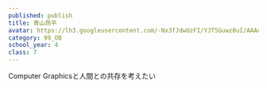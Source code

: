 ```yaml
---
published: publish
title: 青山昂平
avatar: https://lh3.googleusercontent.com/-Nx3fJdwUzFI/YJT5Guwz0uI/AAAAAAAAU1k/LrJeceBpl9MaIxtBLrWxj7rDvfsRxib1QCE0YBhgLKroEAL1OcqyGuyUpnq_VXuhecad9AKLgvOMWn5vm9IjtsTJ1LJOtJE0c04l8u9OAa1ksvzQMN5XW7P9uqDQjJARL5K1PAaeUi33PebFfb6KZxInr_19TXD7KQ7sfyELQBR5Q_3eWDkImaH7rurdIvuAmfyqWR9sKidEPvc5lGBcvFR0EW6QK0Gq-DzNLPV-n4e9AVXDYNfbftQqmp5rUqq-8BVyX7lhLoV0dzkkfFmhkoy2K4GN37EUdsXF_uiPvBefsrrdFZ5_QpNbNocNjcdrTPW4qXu52dg1P5p-f46-MJINkEyPQE8Jqjkc0SCoC0Rm_EKHT0tSGD8_aiIq4gS600vCGZGDUIf8Cg41JMRPy2FP_n7lpebFyWvcHkAC2zgp9ERE0P73BSj3kXKmb4GnhHwhG_S8DWx3OTnoEY2VHFVp8nDft_9sOFham3uAW726XwRi65kP0a_HwcUxeETWy0wfifdUBIjRDG4uoF1SF_VZdhLbRj-glAzWjzoaKGgjCB6FwmLukS2yVb0AGfGRd7ozR8ozuwVrLhSyJ_Vuim3MyoW-R6_LaD6E23haiPlfDkk7esv3d7onBFF8qlBW3sxICOPf3k11sq9qVFW156SFaRDCMF-0gZ31YJtvRUwxFeoNMxws64eEgrDrbT1HPErrl-8OTxXppOGNVPLMuiT7pj4Z_P9n6BBxAQBIRbI1YvG4rjNoZamXZusByqB2W3ZWF7uvp_IH2zMoxQEjw-TH84Fw8eLIgFb3rMNT004QG/a3university.png
category: 99_OB
school_year: 4
class: 7
---
```

Computer Graphicsと人間との共存を考えたい